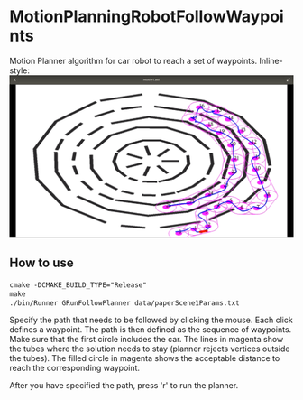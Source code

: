 # MotionPlanningRobotFollowWaypoints
Motion Planner algorithm for car robot to reach a set of waypoints.
Inline-style:
![alt text](Pics/example.png)

## How to use
```
cmake -DCMAKE_BUILD_TYPE="Release"
make
./bin/Runner GRunFollowPlanner data/paperScene1Params.txt
```
Specify the path that needs to be followed by clicking the mouse. Each click defines a waypoint. The path is then defined as the sequence of waypoints. Make sure that the first circle includes the car. The lines in magenta show the tubes where the solution needs to stay (planner rejects vertices outside the tubes). The filled circle in magenta shows the acceptable distance to reach the corresponding waypoint.

After you have specified the path, press 'r' to run the planner.
